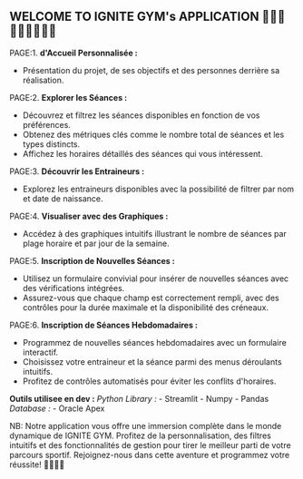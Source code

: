 WELCOME TO IGNITE GYM's APPLICATION 🏋🏼🥋🚴🏽‍♀️🏊🏽‍♀️
---------------------------------------------------------------------------------------------------------------
PAGE:1. **d'Accueil Personnalisée :**
   - Présentation du projet, de ses objectifs et des personnes derrière sa réalisation.
  
PAGE:2. **Explorer les Séances :**
   - Découvrez et filtrez les séances disponibles en fonction de vos préférences.
   - Obtenez des métriques clés comme le nombre total de séances et les types distincts.
   - Affichez les horaires détaillés des séances qui vous intéressent.

PAGE:3. **Découvrir les Entraineurs :**
   - Explorez les entraineurs disponibles avec la possibilité de filtrer par nom et date de naissance.
  
PAGE:4. **Visualiser avec des Graphiques :**
   - Accédez à des graphiques intuitifs illustrant le nombre de séances par plage horaire et par jour de la semaine.

PAGE:5. **Inscription de Nouvelles Séances :**
   - Utilisez un formulaire convivial pour insérer de nouvelles séances avec des vérifications intégrées.
   - Assurez-vous que chaque champ est correctement rempli, avec des contrôles pour la durée maximale et la disponibilité des créneaux.

PAGE:6. **Inscription de Séances Hebdomadaires :**
   - Programmez de nouvelles séances hebdomadaires avec un formulaire interactif.
   - Choisissez votre entraineur et la séance parmi des menus déroulants intuitifs.
   - Profitez de contrôles automatisés pour éviter les conflits d'horaires.

**Outils utilisee en dev :**
    *Python Library :*
      - Streamlit
      - Numpy
      - Pandas
    *Database :*
      - Oracle Apex

NB: Notre application vous offre une immersion complète dans le monde dynamique de IGNITE GYM. Profitez de la personnalisation, des filtres intuitifs et des fonctionnalités de gestion pour tirer le meilleur parti de votre parcours sportif. Rejoignez-nous dans cette aventure et programmez votre réussite! 🏋️‍♂️💪🔥
